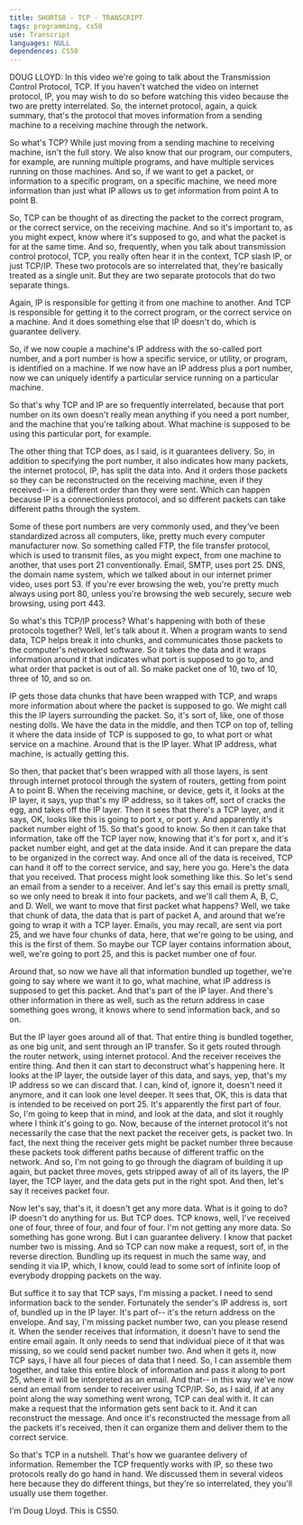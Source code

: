 ```yaml
---
title: SHORTS8 - TCP - TRANSCRIPT
tags: programming, cs50
use: Transcript
languages: NULL
dependences: CS50
---
```


DOUG LLOYD: In this video we're going to talk about the Transmission Control Protocol, TCP. If you haven't watched the video on internet protocol, IP, you may wish to do so before watching this video because the two are pretty interrelated. So, the internet protocol, again, a quick summary, that's the protocol that moves information from a sending machine to a receiving machine through the network. 

So what's TCP? While just moving from a sending machine to receiving machine, isn't the full story. We also know that our program, our computers, for example, are running multiple programs, and have multiple services running on those machines. And so, if we want to get a packet, or information to a specific program, on a specific machine, we need more information than just what IP allows us to get information from point A to point B. 

So, TCP can be thought of as directing the packet to the correct program, or the correct service, on the receiving machine. And so it's important to, as you might expect, know where it's supposed to go, and what the packet is for at the same time. And so, frequently, when you talk about transmission control protocol, TCP, you really often hear it in the context, TCP slash IP, or just TCP/IP. These two protocols are so interrelated that, they're basically treated as a single unit. But they are two separate protocols that do two separate things. 

Again, IP is responsible for getting it from one machine to another. And TCP is responsible for getting it to the correct program, or the correct service on a machine. And it does something else that IP doesn't do, which is guarantee delivery. 

So, if we now couple a machine's IP address with the so-called port number, and a port number is how a specific service, or utility, or program, is identified on a machine. If we now have an IP address plus a port number, now we can uniquely identify a particular service running on a particular machine. 

So that's why TCP and IP are so frequently interrelated, because that port number on its own doesn't really mean anything if you need a port number, and the machine that you're talking about. What machine is supposed to be using this particular port, for example. 

The other thing that TCP does, as I said, is it guarantees delivery. So, in addition to specifying the port number, it also indicates how many packets, the internet protocol, IP, has split the data into. And it orders those packets so they can be reconstructed on the receiving machine, even if they received-- in a different order than they were sent. Which can happen because IP is a connectionless protocol, and so different packets can take different paths through the system. 

Some of these port numbers are very commonly used, and they've been standardized across all computers, like, pretty much every computer manufacturer now. So something called FTP, the file transfer protocol, which is used to transmit files, as you might expect, from one machine to another, that uses port 21 conventionally. Email, SMTP, uses port 25. DNS, the domain name system, which we talked about in our internet primer video, uses port 53. If you're ever browsing the web, you're pretty much always using port 80, unless you're browsing the web securely, secure web browsing, using port 443. 

So what's this TCP/IP process? What's happening with both of these protocols together? Well, let's talk about it. When a program wants to send data, TCP helps break it into chunks, and communicates those packets to the computer's networked software. So it takes the data and it wraps information around it that indicates what port is supposed to go to, and what order that packet is out of all. So make packet one of 10, two of 10, three of 10, and so on. 

IP gets those data chunks that have been wrapped with TCP, and wraps more information about where the packet is supposed to go. We might call this the IP layers surrounding the packet. So, it's sort of, like, one of those nesting dolls. We have the data in the middle, and then TCP on top of, telling it where the data inside of TCP is supposed to go, to what port or what service on a machine. Around that is the IP layer. What IP address, what machine, is actually getting this. 

So then, that packet that's been wrapped with all those layers, is sent through internet protocol through the system of routers, getting from point A to point B. When the receiving machine, or device, gets it, it looks at the IP layer, it says, yup that's my IP address, so it takes off, sort of cracks the egg, and takes off the IP layer. Then it sees that there's a TCP layer, and it says, OK, looks like this is going to port x, or port y. And apparently it's packet number eight of 15. So that's good to know. So then it can take that information, take off the TCP layer now, knowing that it's for port x, and it's packet number eight, and get at the data inside. And it can prepare the data to be organized in the correct way. And once all of the data is received, TCP can hand it off to the correct service, and say, here you go. Here's the data that you received. That process might look something like this. So let's send an email from a sender to a receiver. And let's say this email is pretty small, so we only need to break it into four packets, and we'll call them A, B, C, and D. Well, we want to move that first packet what happens? Well, we take that chunk of data, the data that is part of packet A, and around that we're going to wrap it with a TCP layer. Emails, you may recall, are sent via port 25, and we have four chunks of data, here, that we're going to be using, and this is the first of them. So maybe our TCP layer contains information about, well, we're going to port 25, and this is packet number one of four. 

Around that, so now we have all that information bundled up together, we're going to say where we want it to go, what machine, what IP address is supposed to get this packet. And that's part of the IP layer. And there's other information in there as well, such as the return address in case something goes wrong, it knows where to send information back, and so on. 

But the IP layer goes around all of that. That entire thing is bundled together, as one big unit, and sent through an IP transfer. So it gets routed through the router network, using internet protocol. And the receiver receives the entire thing. And then it can start to deconstruct what's happening here. It looks at the IP layer, the outside layer of this data, and says, yep, that's my IP address so we can discard that. I can, kind of, ignore it, doesn't need it anymore, and it can look one level deeper. It sees that, OK, this is data that is intended to be received on port 25. It's apparently the first part of four. So, I'm going to keep that in mind, and look at the data, and slot it roughly where I think it's going to go. Now, because of the internet protocol it's not necessarily the case that the next packet the receiver gets, is packet two. In fact, the next thing the receiver gets might be packet number three because these packets took different paths because of different traffic on the network. And so, I'm not going to go through the diagram of building it up again, but packet three moves, gets stripped away of all of its layers, the IP layer, the TCP layer, and the data gets put in the right spot. And then, let's say it receives packet four. 

Now let's say, that's it, it doesn't get any more data. What is it going to do? IP doesn't do anything for us. But TCP does. TCP knows, well, I've received one of four, three of four, and four of four. I'm not getting any more data. So something has gone wrong. But I can guarantee delivery. I know that packet number two is missing. And so TCP can now make a request, sort of, in the reverse direction. Bundling up its request in much the same way, and sending it via IP, which, I know, could lead to some sort of infinite loop of everybody dropping packets on the way. 

But suffice it to say that TCP says, I'm missing a packet. I need to send information back to the sender. Fortunately the sender's IP address is, sort of, bundled up in the IP layer. It's part of-- it's the return address on the envelope. And say, I'm missing packet number two, can you please resend it. When the sender receives that information, it doesn't have to send the entire email again. It only needs to send that individual piece of it that was missing, so we could send packet number two. And when it gets it, now TCP says, I have all four pieces of data that I need. So, I can assemble them together, and take this entire block of information and pass it along to port 25, where it will be interpreted as an email. And that-- in this way we've now send an email from sender to receiver using TCP/IP. So, as I said, if at any point along the way something went wrong, TCP can deal with it. It can make a request that the information gets sent back to it. And it can reconstruct the message. And once it's reconstructed the message from all the packets it's received, then it can organize them and deliver them to the correct service. 

So that's TCP in a nutshell. That's how we guarantee delivery of information. Remember the TCP frequently works with IP, so these two protocols really do go hand in hand. We discussed them in several videos here because they do different things, but they're so interrelated, they you'll usually use them together. 

I'm Doug Lloyd. This is CS50. 